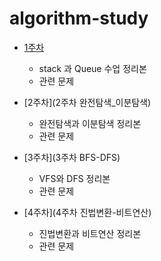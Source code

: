 # algorithm-study

- [1주차](1주차_Stack_Queue)
  - stack 과 Queue 수업 정리본
  - 관련 문제

- [2주차](2주차 완전탐색_이분탐색)
  - 완전탐색과 이분탐색 정리본
  - 관련 문제

- [3주차](3주차 BFS-DFS)
  - VFS와 DFS 정리본
  - 관련 문제

- [4주차](4주차 진법변환-비트연산)
  - 진법변환과 비트연산 정리본
  - 관련 문제

